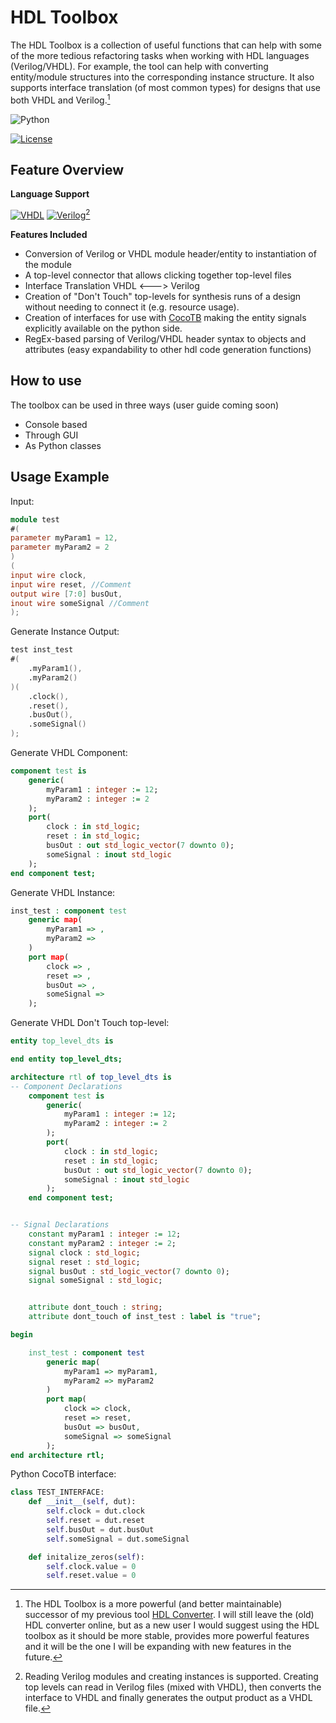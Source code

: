 # HDL Toolbox
The HDL Toolbox is a collection of useful functions that can help with some of the more tedious refactoring tasks when working with HDL languages (Verilog/VHDL). For example, the tool can help with converting entity/module structures into the corresponding instance structure. It also supports interface translation (of most common types) for designs that use both VHDL and Verilog.[^1]

![Python](https://img.shields.io/badge/python-3670A0?style=for-the-badge&logo=python&logoColor=ffdd54)

[![License](https://img.shields.io/badge/License-GPL_3.0-blue.svg)](/LICENSE)

## Feature Overview
**Language Support**

[![VHDL](https://img.shields.io/badge/VHDL-Supported-brightgreen)]()
[![Verilog](https://img.shields.io/badge/Verilog-Mostly_Supported-yellow)]()[^2] 

**Features Included**
- Conversion of Verilog or VHDL module header/entity to instantiation of the module
- A top-level connector that allows clicking together top-level files
- Interface Translation VHDL <---> Verilog
- Creation of "Don't Touch" top-levels for synthesis runs of a design without needing to connect it (e.g. resource usage).
- Creation of interfaces for use with [CocoTB](https://www.cocotb.org/) making the entity signals explicitly available on the python side.
- RegEx-based parsing of Verilog/VHDL header syntax to objects and attributes (easy expandability to other hdl code generation functions)

## How to use
The toolbox can be used in three ways (user guide coming soon)
- Console based
- Through GUI
- As Python classes

## Usage Example
Input:
```verilog
module test
#(
parameter myParam1 = 12,
parameter myParam2 = 2
)
(
input wire clock,
input wire reset, //Comment
output wire [7:0] busOut,
inout wire someSignal //Comment
);
```
Generate Instance Output:
```verilog
test inst_test
#(
	.myParam1(),
	.myParam2()
)(
	.clock(),
	.reset(),
	.busOut(),
	.someSignal()
);
```
Generate VHDL Component:
```vhdl
component test is
    generic(
        myParam1 : integer := 12;
        myParam2 : integer := 2
    );
    port(
        clock : in std_logic;
        reset : in std_logic;
        busOut : out std_logic_vector(7 downto 0);
        someSignal : inout std_logic
    );
end component test;
```
Generate VHDL Instance:
```vhdl
inst_test : component test
    generic map(
        myParam1 => ,
        myParam2 => 
    )
    port map(
        clock => ,
        reset => ,
        busOut => ,
        someSignal => 
    );
```
Generate VHDL Don't Touch top-level:
```vhdl
entity top_level_dts is

end entity top_level_dts;

architecture rtl of top_level_dts is
-- Component Declarations
    component test is
        generic(
            myParam1 : integer := 12;
            myParam2 : integer := 2
        );
        port(
            clock : in std_logic;
            reset : in std_logic;
            busOut : out std_logic_vector(7 downto 0);
            someSignal : inout std_logic
        );
    end component test;


-- Signal Declarations
    constant myParam1 : integer := 12;
    constant myParam2 : integer := 2;
    signal clock : std_logic;
    signal reset : std_logic;
    signal busOut : std_logic_vector(7 downto 0);
    signal someSignal : std_logic;


    attribute dont_touch : string;
    attribute dont_touch of inst_test : label is "true";

begin

    inst_test : component test
        generic map(
            myParam1 => myParam1,
            myParam2 => myParam2
        )
        port map(
            clock => clock,
            reset => reset,
            busOut => busOut,
            someSignal => someSignal
        );
end architecture rtl;
```
Python CocoTB interface:
```python
class TEST_INTERFACE:
    def __init__(self, dut):
        self.clock = dut.clock
        self.reset = dut.reset
        self.busOut = dut.busOut
        self.someSignal = dut.someSignal

    def initalize_zeros(self):
        self.clock.value = 0
        self.reset.value = 0
```



[^1]: The HDL Toolbox is a more powerful (and better maintainable) successor of my previous tool [HDL Converter](https://github.com/m47812/HDL_Converter). I will still leave the (old) HDL converter online, but as a new user I would suggest using the HDL toolbox as it should be more stable, provides more powerful features and it will be the one I will be expanding with new features in the future. 
[^2]: Reading Verilog modules and creating instances is supported. Creating top levels can read in Verilog files (mixed with VHDL), then converts the interface to VHDL and finally generates the output product as a VHDL file.
